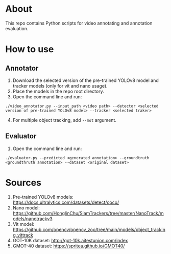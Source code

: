 # About

This repo contains Python scripts for video annotating and annotation evaluation.

# How to use

## Annotator
1. Download the selected version of the pre-trained YOLOv8 model and tracker models (only for vit and nano usage).
2. Place the models in the repo root directory.
3. Open the command line and run:
```
./video_annotator.py --input_path <video path> --detector <selected version of pre-trained YOLOv8 model> --tracker <selected traker>
```
4. For multiple object tracking, add `--mot` argument.

## Evaluator
1. Open the command line and run:
```
./evaluator.py --predicted <generated annotation> --groundtruth <groundthruth annotation> --dataset <original dataset>
```

# Sources
1. Pre-trained YOLOv8 models: https://docs.ultralytics.com/datasets/detect/coco/
2. Nano model: https://github.com/HonglinChu/SiamTrackers/tree/master/NanoTrack/models/nanotrackv3
3. Vit model: https://github.com/opencv/opencv_zoo/tree/main/models/object_tracking_vittrack
4. GOT-10K dataset: http://got-10k.aitestunion.com/index
5. GMOT-40 dataset: https://spritea.github.io/GMOT40/
